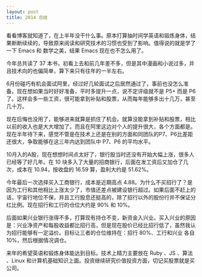 ```yaml
---
layout: post
title: 2014 总结
---
```

看看博客就知道了，在上半年没干什么事。原本打算抽时间学英语和锻炼身体，结果断断续续的，导致原来阅读和研究技术的习惯也受到了影响。值得说的就是学了一下 Emacs 和 数学之美，结果 Emacs 现在也不怎么用了。

今年总共读了 37 本书，初看上去和前几年差不多，但是其中漫画和小说过多，并且技术向的也偏简单，算下来只有往年的一半左右。

6月份碰巧有机会面试阿里，经过好几轮面试之后居然通过了，事前也没怎么准备。现在想如果当时好好准备，平时多提升一点，说不定评级就不是 P5+ 而是 P6 了。这样会多一些工资，很可能拿到补贴和股票，从而每年能够多出十几万，甚至几十万。

现在后悔也没用了，能够进来就算是抓住了机会。就算没能拿到补贴和股票，相比以前的收入也是大大增加了。而且在阿里这边对个人的提升很大，各个方面都是。现在半年待下来，感觉不管是在技术上还是在别的方面和同团队的P7、P6比差距还很大，争取能够在这三年内达到团队中 P7、P6 的平均水平。

10月入的A股，现在想想时间点太好了，银行股当时还没有开始大幅上涨，很多人已经等了好几年。在 10 块多入了大量的招商银行，后面在发工资后又加仓了几次，成本在 10.94，按收盘的 16.59 算，盈利大约是 51.62%。

今年最后一次选择买入工商银行，成本是近期高点 4.88。为什么不买招行了？是因为工行和其他相比上涨太少了，市值还差点被建设银行超过。如果后面不赶上的话，宇宙行地位不保，并且工行股息还挺高的，除了招行以外的股份行并不保证分红比例。现在招行和工行的仓位大约是 90% 和 10%。

后面如果兴业银行涨得不多，打算现有持仓不变，新资金入兴业。买入兴业的原因是：兴业净资产和每股收益都比招行高，但是现在股价已经比招行低了，虽然我认为招行能够有一定溢价。目标让三者的仓位维持在：招行 80%、工行和兴业 各自 10%，然后根据情况调仓。

来年的希望英语和锻炼身体能达到目标。技术上精力主要放在 Ruby 、JS 、算法 、Linux 和计算机基础知识上面。投资继续研究价值投资方面，切记买股票就是买公司。